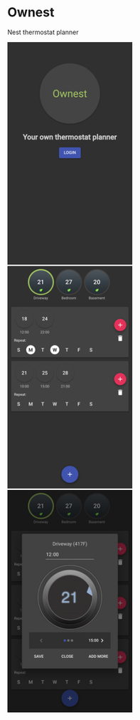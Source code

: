 # Ownest

Nest thermostat planner

<img src="https://github.com/mbektimirov/ownest/blob/master/screens/1.png?raw=true" height="500">    <img src="https://github.com/mbektimirov/ownest/blob/master/screens/2.png?raw=true" height="500">    <img src="https://github.com/mbektimirov/ownest/blob/master/screens/3.png?raw=true" height="500">
